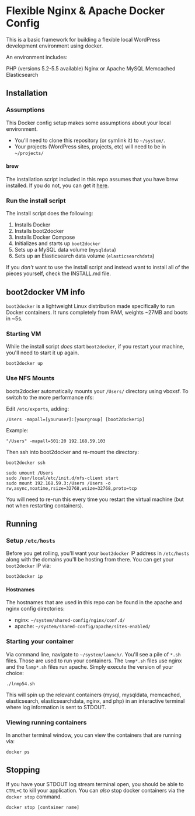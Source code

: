 # Flexible Nginx & Apache Docker Config

This is a basic framework for building a flexible local WordPress development environment using docker.

An environment includes:

PHP (versions 5.2-5.5 available)
Nginx or Apache
MySQL
Memcached
Elasticsearch

## Installation

### Assumptions

This Docker config setup makes some assumptions about your local environment.

* You'll need to clone this repository (or symlink it) to `~/system/`.
* Your projects (WordPress sites, projects, etc) will need to be in `~/projects/`

#### brew

The installation script included in this repo assumes that you have brew installed. If you do not, you can get it [here](http://brew.sh/).

### Run the install script

The install script does the following:

1. Installs Docker
1. Installs boot2docker
1. Installs Docker Compose
1. Initializes and starts up `boot2docker`
1. Sets up a MySQL data volume (`mysqldata`)
1. Sets up an Elasticsearch data volume (`elasticsearchdata`)

If you _don't_ want to use the install script and instead want to install all of the pieces yourself, check the INSTALL.md file.

## boot2docker VM info

`boot2docker` is a lightweight Linux distribution made specifically to
run Docker containers.  It runs completely from RAM, weights ~27MB and
boots in ~5s.

### Starting VM

While the install script _does_ start `boot2docker`, if you restart your
machine, you'll need to start it up again.

```
boot2docker up
```

### Use NFS Mounts

boots2docker automatically mounts your `/Users/` directory using vboxsf.
To switch to the more performance nfs:
 
Edit `/etc/exports`, adding:

```
/Users -mapall=[youruser]:[yourgroup] [boot2dockerip]
```

Example:

```
"/Users" -mapall=501:20 192.168.59.103
```

Then ssh into boot2docker and re-mount the directory:

```
boot2docker ssh
```

```
sudo umount /Users
sudo /usr/local/etc/init.d/nfs-client start
sudo mount 192.168.59.3:/Users /Users -o rw,async,noatime,rsize=32768,wsize=32768,proto=tcp
```

You will need to re-run this every time you restart the virtual machine (but not when restarting containers).

## Running

### Setup `/etc/hosts`

Before you get rolling, you'll want your `boot2docker` IP address in `/etc/hosts` along with the domains you'll be hosting from there.  You can get your `boot2docker` IP via:

```
boot2docker ip
```

#### Hostnames

The hostnames that are used in this repo can be found in the apache and
nginx config directories:

* nginx: `~/system/shared-config/nginx/conf.d/`
* apache: `~/system/shared-config/apache/sites-enabled/`

### Starting your container

Via command line, navigate to `~/system/launch/`. You'll see a pile of `*.sh` files. Those are used
to run your containers. The `lnmp*.sh` files use nginx and the `lamp*.sh` files run apache. Simply
execute the version of your choice:

```
./lnmp54.sh
```

This will spin up the relevant containers (mysql, mysqldata, memcached, elasticsearch,
elasticsearchdata, nginx, and php) in an interactive terminal where log information is sent to
STDOUT.

### Viewing running containers

In another terminal window, you can view the containers that are
running via:

```
docker ps
```

## Stopping

If you have your STDOUT log stream terminal open, you should be able to `CTRL+C` to kill your
application. You can _also_ stop docker containers via the `docker stop` command.

```
docker stop [container name]
```
